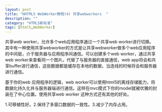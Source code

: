 ```yaml
---
layout: post
title: "HHTML5 WebWorker教程(4) 共享webworkers  "
description: ""
category: "HTML5新标准"
tags: [html5,WebWorker]
---
```


共享web worker，允许多个web应用程序通过一个共享web worker进行切换。其中有一种使用共享webworker的方式是让共享webworker做多个web应用程序的中间层，介于服务器与应用程序间通信。可以创建多个web worker，通过共享web worker来查看同一个图片。代替了与服务器的直接通信，web app将会和共享buffer进行通信，这些数据都是缓存在本地的数据，当连线的时候将会和服务器进行通信。

基于你的web 应用程序的逻辑，web worker可以使用html5的离线存储能力，将数据化持久化并与服务器端进行通信。这样在mvc模式下你的model就被优雅的封装在了中心位置。使用共享web worker 这种方式还有其他的好处。

1.可移植性好。2.保持了多窗口数据的一致性。3.减少了内存占用。